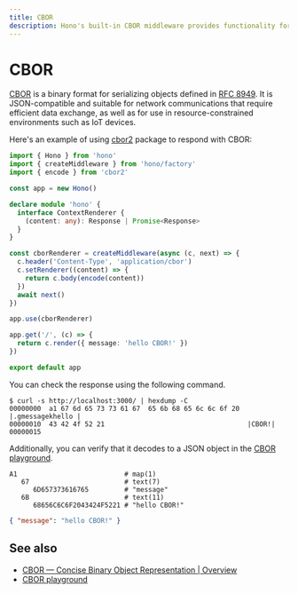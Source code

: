 ```yaml
---
title: CBOR
description: Hono's built-in CBOR middleware provides functionality for handling CBOR data.
---
```

# CBOR

[CBOR](https://cbor.io/) is a binary format for serializing objects defined in [RFC 8949](https://www.rfc-editor.org/rfc/rfc8949.html). It is JSON-compatible and suitable for network communications that require efficient data exchange, as well as for use in resource-constrained environments such as IoT devices.

Here's an example of using [cbor2](https://www.npmjs.com/package/cbor2) package to respond with CBOR:

```ts
import { Hono } from 'hono'
import { createMiddleware } from 'hono/factory'
import { encode } from 'cbor2'

const app = new Hono()

declare module 'hono' {
  interface ContextRenderer {
    (content: any): Response | Promise<Response>
  }
}

const cborRenderer = createMiddleware(async (c, next) => {
  c.header('Content-Type', 'application/cbor')
  c.setRenderer((content) => {
    return c.body(encode(content))
  })
  await next()
})

app.use(cborRenderer)

app.get('/', (c) => {
  return c.render({ message: 'hello CBOR!' })
})

export default app
```

You can check the response using the following command.

```plaintext
$ curl -s http://localhost:3000/ | hexdump -C
00000000  a1 67 6d 65 73 73 61 67  65 6b 68 65 6c 6c 6f 20  |.gmessagekhello |
00000010  43 42 4f 52 21                                    |CBOR!|
00000015
```

Additionally, you can verify that it decodes to a JSON object in the [CBOR playground](https://cbor.me/).

```plaintext
A1                           # map(1)
   67                        # text(7)
      6D657373616765         # "message"
   6B                        # text(11)
      68656C6C6F2043424F5221 # "hello CBOR!"
```

```json
{ "message": "hello CBOR!" }
```

## See also

- [CBOR — Concise Binary Object Representation | Overview](https://cbor.io/)
- [CBOR playground](https://cbor.me/)
